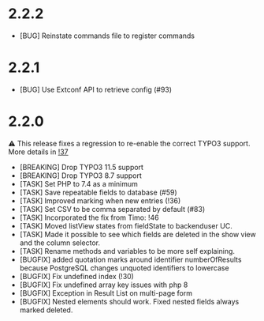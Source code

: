 # 2.2.2

- [BUG] Reinstate commands file to register commands

# 2.2.1

- [BUG] Use Extconf API to retrieve config (#93)

# 2.2.0

⚠️ This release fixes a regression to re-enable the correct TYPO3 support. More details in [!37](https://gitlab.com/lavitto/typo3-form-to-database/-/merge_requests/37)

- [BREAKING] Drop TYPO3 11.5 support
- [BREAKING] Drop TYPO3 8.7 support
- [TASK] Set PHP to 7.4 as a minimum
- [TASK] Save repeatable fields to database (#59)
- [TASK] Improved marking when new entries (!36)
- [TASK] Set CSV to be comma separated by default (#83)
- [TASK] Incorporated the fix from Timo: !46
- [TASK] Moved listView states from fieldState to backenduser UC.
- [TASK] Made it possible to see which fields are deleted in the show view and the column selector.
- [TASK] Rename methods and variables to be more self explaining.
- [BUGFIX] added quotation marks around identifier numberOfResults because PostgreSQL changes unquoted identifiers to lowercase
- [BUGFIX] Fix undefined index (!30)
- [BUGFIX] Fix undefined array key issues with php 8
- [BUGFIX] Exception in Result List on multi-page form
- [BUGFIX] Nested elements should work. Fixed nested fields always marked deleted.
